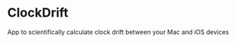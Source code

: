 ClockDrift
==========

App to scientifically calculate clock drift between your Mac and iOS devices
